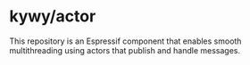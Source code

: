 <!-- 
SPDX-FileCopyrightText: 2023 KOINSLOT, Inc.

SPDX-License-Identifier: GPL-3.0-or-later
-->

# kywy/actor

This repository is an Espressif component that enables smooth multithreading using actors that publish and handle
messages.
